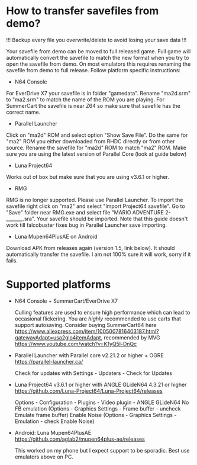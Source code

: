# How to transfer savefiles from demo?

!!! Backup every file you overwrite/delete to avoid losing your save data !!!

Your savefile from demo can be moved to full released game. Full game will automatically convert the savefile to match the new format when you try to open the savefile from demo. On most emulators this requires renaming the savefile from demo to full release. Follow platform specific instructions:

 * N64 Console

For EverDrive X7 your savefile is in folder "gamedata". Rename "ma2d.srm" to "ma2.srm" to match the name of the ROM you are playing. For SummerCart the savefile is near Z64 so make sure that savefile has the correct name.

 * Parallel Launcher

Click on "ma2d" ROM and select option "Show Save File". Do the same for "ma2" ROM you either downloaded from RHDC directly or from other source. Rename the savefile for "ma2d" ROM to match "ma2" ROM. Make sure you are using the latest version of Parallel Core (look at guide below)

 * Luna Project64

Works out of box but make sure that you are using v3.6.1 or higher.

 * RMG

RMG is no longer supported. Please use Parallel Launcher. To import the savefile right click on "ma2" and select "Import Project64 savefile". Go to "Save" folder near RMG.exe and select file "MARIO ADVENTURE 2-_______.sra". Your savefile should be imported. Note that this guide doesn't work till falcobuster fixes bug in Parallel Launcher save importing.

 * Luna Mupen64PlusAE on Android

Download APK from releases again (version 1.5, link below). It should automatically transfer the savefile. I am not 100% sure it will work, sorry if it fails. 

# Supported platforms

 * N64 Console + SummerCart/EverDrive X7

    Culling features are used to ensure high performance which can lead to occasional flickering. You are _highly_ recommended to use carts that support autosaving.
    Consider buying SummerCart64 here https://www.aliexpress.com/item/1005007816403187.html?gatewayAdapt=usa2glo4itemAdapt, recommended by MVG https://www.youtube.com/watch?v=K1yQ5l-DnQc

 * Parallel Launcher with Parallel core v2.21.2 or higher + OGRE https://parallel-launcher.ca/

    Check for updates with Settings - Updaters - Check for Updates

 * Luna Project64 v3.6.1 or higher with ANGLE GLideN64 4.3.21 or higher https://github.com/Luna-Project64/Luna-Project64/releases

    Options - Configuration - Plugins - Video plugin - ANGLE GLideN64
    No FB emulation (Options - Graphics Settings - Frame buffer - uncheck Emulate frame buffer) 
    Enable Noise (Options - Graphics Settings - Emulation - check Enable Noise)

 * Android: Luna Mupen64PlusAE https://github.com/aglab2/mupen64plus-ae/releases

    This worked on my phone but I expect support to be sporadic. Best use emulators above on PC.

